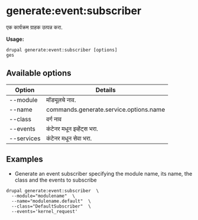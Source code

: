 # generate:event:subscriber
एक कार्यक्रम ग्राहक उत्पन्न करा.

**Usage:**
```
drupal generate:event:subscriber [options]
ges
```

## Available options
Option | Details
-------|-------------
--module | मॉड्यूलचे नाव.
--name | commands.generate.service.options.name
--class | वर्ग नाव
--events | कंटेनर मधून इव्हेंट्स भरा.
--services | कंटेनर मधून सेवा भरा.

## Examples
* Generate an event subscriber specifying the module name, its name, the class and the events to subscribe
```
drupal generate:event:subscriber  \
  --module="modulename"  \
  --name="modulename.default"  \
  --class="DefaultSubscriber"  \
  --events='kernel_request'
```
